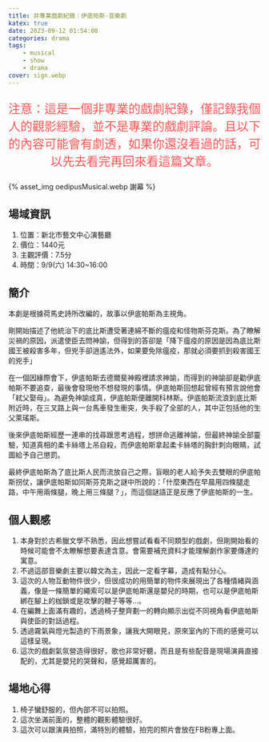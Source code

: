 ```yaml
---
title: 非專業戲劇紀錄｜伊底帕斯-音樂劇
katex: true
date: 2023-09-12 01:54:08
categories: drama
tags:
    - musical
    - show
    - drama
cover: sign.webp
---
```

<p style="font-size:1.5rem;color:#f55;text-align:center">
注意：這是一個非專業的戲劇紀錄，僅記錄我個人的觀影經驗，並不是專業的戲劇評論。且以下的內容可能會有劇透，如果你還沒看過的話，可以先去看完再回來看這篇文章。</p>

{% asset_img  oedipusMusical.webp 謝幕 %}

## 場域資訊

1. 位置：新北市藝文中心演藝廳
2. 價位：1440元
3. 主觀評價：7.5分
4. 時間：9/9(六) 14:30~16:00

## 簡介

本劇是根據荷馬史詩所改編的，故事以伊底帕斯為主視角。

剛開始描述了他統治下的底比斯遭受著連綿不斷的瘟疫和怪物斯芬克斯。為了瞭解災禍的原因，派遣使臣去問神諭，但得到的答卻是「降下瘟疫的原因是因為底比斯國王被殺害多年，但兇手卻逍遙法外，如果要免除瘟疫，那就必須要抓到殺害國王的兇手」

在一個因緣際會下，伊底帕斯去德爾斐神殿裡請求神諭，而得到的神諭卻是勸伊底帕斯不要追查，最後會發現他不想發現的事情。伊底帕斯回想起曾經有預言說他會「弒父娶母」。為避免神諭成真，伊底帕斯便離開科林斯。伊底帕斯流浪到底比斯附近時，在三叉路上與一台馬車發生衝突，失手殺了全部的人，其中正包括他的生父萊瑤斯。

後來伊底帕斯經歷一連串的找尋跟思考過程，想拼命逃離神諭，但最終神諭全部靈驗，知道真相的柔卡絲塔上吊自殺，而伊底帕斯拿起柔卡絲塔的胸針刺向眼睛，試圖給予自己懲罰。

最終伊底帕斯為了底比斯人民而流放自己之際，盲眼的老人給予失去雙眼的伊底帕斯拐仗，讓伊底帕斯如同斯芬克斯之謎中所說的：「什麼東西在早晨用四條腿走路，中午用兩條腿，晚上用三條腿？」，而這個謎語正是反應了伊底帕斯的一生。

## 個人觀感

1. 本身對於古希臘文學不熟悉，因此想嘗試看看不同類型的戲劇，但剛開始看的時候可能會不太瞭解想要表達含意。會需要補充資料才能理解劇作家要傳達的寓意。
2. 不過這部音樂劇主要以韓文為主，因此一定看字幕，造成有點分心。
3. 這次的人物互動物件很少，但很成功的用簡單的物件來展現出了各種情緒與涵義，像是一條簡單的繩索可以是伊底帕斯還是嬰兒的時期，也可以是伊底帕斯綁在腳上的枷鎖或是攻擊的鞭子等等...。
4. 在編舞上面滿有趣的，透過椅子整齊劃一的轉向顯示出從不同視角看伊底帕斯與使臣的對話過程。
5. 透過霧氣與燈光製造的下雨景象，讓我大開眼見，原來室內的下雨的感覺可以這樣呈現。
6. 這次的戲劇氣氛營造得很好，歌也非常好聽，而且是有些配音是現場演員直接配的，尤其是嬰兒的哭聲和，感覺超厲害的。

## 場地心得

1. 椅子蠻舒服的，但內部不可以拍照。
2. 這次坐滿前面的，整體的觀影體驗很好。
3. 這次可以跟演員拍照，滿特別的體驗，拍完的照片會放在FB粉專上面。